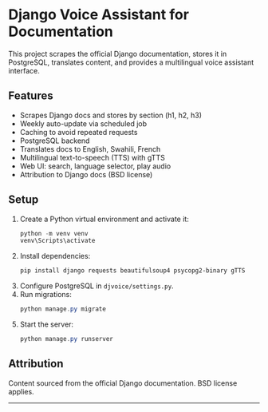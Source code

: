 # Django Voice Assistant for Documentation

This project scrapes the official Django documentation, stores it in PostgreSQL, translates content, and provides a multilingual voice assistant interface.

## Features
- Scrapes Django docs and stores by section (h1, h2, h3)
- Weekly auto-update via scheduled job
- Caching to avoid repeated requests
- PostgreSQL backend
- Translates docs to English, Swahili, French
- Multilingual text-to-speech (TTS) with gTTS
- Web UI: search, language selector, play audio
- Attribution to Django docs (BSD license)

## Setup
1. Create a Python virtual environment and activate it:
   ```powershell
   python -m venv venv
   venv\Scripts\activate
   ```
2. Install dependencies:
   ```powershell
   pip install django requests beautifulsoup4 psycopg2-binary gTTS
   ```
3. Configure PostgreSQL in `djvoice/settings.py`.
4. Run migrations:
   ```powershell
   python manage.py migrate
   ```
5. Start the server:
   ```powershell
   python manage.py runserver
   ```

## Attribution
Content sourced from the official Django documentation. BSD license applies.

---
